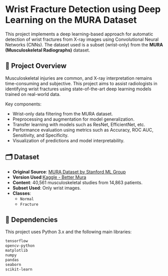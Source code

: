 # Wrist Fracture Detection using Deep Learning on the MURA Dataset

This project implements a deep learning-based approach for automatic detection of wrist fractures from X-ray images using Convolutional Neural Networks (CNNs). The dataset used is a subset (wrist-only) from the **MURA (Musculoskeletal Radiographs)** dataset.

## 🧠 Project Overview

Musculoskeletal injuries are common, and X-ray interpretation remains time-consuming and subjective. This project aims to assist radiologists in identifying wrist fractures using state-of-the-art deep learning models trained on real-world data.

Key components:
- Wrist-only data filtering from the MURA dataset.
- Preprocessing and augmentation for model generalization.
- Transfer learning with models such as ResNet, EfficientNet, etc.
- Performance evaluation using metrics such as Accuracy, ROC AUC, Sensitivity, and Specificity.
- Visualization of predictions and model interpretability.

## 🗂️ Dataset

- **Original Source**: [MURA Dataset by Stanford ML Group](https://stanfordmlgroup.github.io/competitions/mura/)
- **Version Used**:[Kaggle - Better Mura](https://www.kaggle.com/datasets/sudhanshusuryawanshi/better-mura)
- **Content**: 40,561 musculoskeletal studies from 14,863 patients.
- **Subset Used**: Only wrist images.
- **Classes**: 
  - `Normal`
  - `Fracture`

## 🧰 Dependencies

This project uses Python 3.x and the following main libraries:

```bash
tensorflow
opencv-python
matplotlib
numpy
pandas
seaborn
scikit-learn

